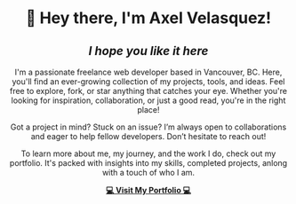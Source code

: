 <h1 align="center">👋 Hey there, I'm Axel Velasquez!</h1>  
<h2 align="center"><i>I hope you like it here</i></h2>  

<p align="center">
I'm a passionate freelance web developer based in Vancouver, BC. Here, you'll find an ever-growing collection of my projects, tools, and ideas. Feel free to explore, fork, or star anything that catches your eye. Whether you're looking for inspiration, collaboration, or just a good read, you're in the right place!
</p>

<p align="center">
Got a project in mind? Stuck on an issue? I’m always open to collaborations and eager to help fellow developers. Don’t hesitate to reach out!
</p>

<p align="center">
To learn more about me, my journey, and the work I do, check out my portfolio. It's packed with insights into my skills, completed projects, anlong with a touch of who I am. 
</p>

<div align="center">
  <a href="https://axelvelasquezportfolio.vercel.app/" alt="Axel Velasquez Portfolio">
    <strong>💻 Visit My Portfolio 💻</strong>
  </a>
</div>
